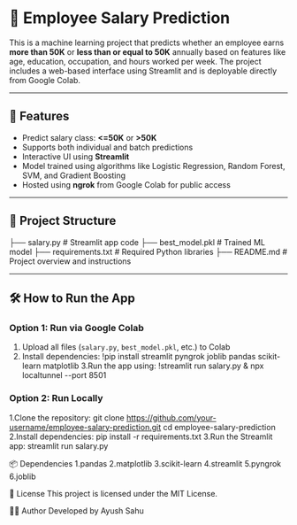 # 💼 Employee Salary Prediction

This is a machine learning project that predicts whether an employee earns **more than 50K** or **less than or equal to 50K** annually based on features like age, education, occupation, and hours worked per week. The project includes a web-based interface using Streamlit and is deployable directly from Google Colab.

---

## 🚀 Features
- Predict salary class: **<=50K** or **>50K**
- Supports both individual and batch predictions
- Interactive UI using **Streamlit**
- Model trained using algorithms like Logistic Regression, Random Forest, SVM, and Gradient Boosting
- Hosted using **ngrok** from Google Colab for public access

---

## 📁 Project Structure
├── salary.py # Streamlit app code
├── best_model.pkl # Trained ML model
├── requirements.txt # Required Python libraries
├── README.md # Project overview and instructions

---

## 🛠 How to Run the App

### Option 1: Run via Google Colab
1. Upload all files (`salary.py`, `best_model.pkl`, etc.) to Colab
2. Install dependencies:
   !pip install streamlit pyngrok joblib pandas scikit-learn matplotlib
3.Run the app using:
   !streamlit run salary.py & npx localtunnel --port 8501

### Option 2: Run Locally
1.Clone the repository:
git clone https://github.com/your-username/employee-salary-prediction.git
cd employee-salary-prediction
2.Install dependencies:
pip install -r requirements.txt
3.Run the Streamlit app:
streamlit run salary.py

📦 Dependencies
1.pandas
2.matplotlib
3.scikit-learn
4.streamlit
5.pyngrok
6.joblib

📜 License
This project is licensed under the MIT License.

👨‍💻 Author
Developed by Ayush Sahu

